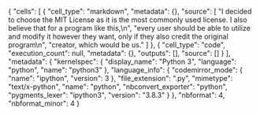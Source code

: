 {
 "cells": [
  {
   "cell_type": "markdown",
   "metadata": {},
   "source": [
    "I decided to choose the MIT License as it is the most commonly used license. I also believe that for a program like this,\n",
    "every user should be able to utilize and modify it however they want, only if they also credit the original program\n",
    "creator, which would be us."
   ]
  },
  {
   "cell_type": "code",
   "execution_count": null,
   "metadata": {},
   "outputs": [],
   "source": []
  }
 ],
 "metadata": {
  "kernelspec": {
   "display_name": "Python 3",
   "language": "python",
   "name": "python3"
  },
  "language_info": {
   "codemirror_mode": {
    "name": "ipython",
    "version": 3
   },
   "file_extension": ".py",
   "mimetype": "text/x-python",
   "name": "python",
   "nbconvert_exporter": "python",
   "pygments_lexer": "ipython3",
   "version": "3.8.3"
  }
 },
 "nbformat": 4,
 "nbformat_minor": 4
}
